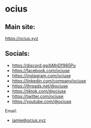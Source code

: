 # ocius

## Main site:

https://ocius.xyz

## Socials:

- https://discord.gg/bMnDf965Pu
- https://facebook.com/ociuse
- https://instagram.com/ociuse
- https://linkedin.com/company/ociuse
- https://threads.net/@ociuse
- https://tiktok.com/@ociuse
- https://twitter.com/ociuse
- https://youtube.com/@ociuse

Email:

- jamie@ocius.xyz


